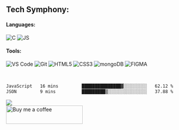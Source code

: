 <h2>Tech Symphony:</h2>

<h4>Languages:</h4>

![C](https://img.shields.io/badge/C-323330?style=for-the-badge&logo=c&logoColor=white)
![JS](https://img.shields.io/badge/JavaScript-323330?style=for-the-badge&logo=javascript&logoColor=F7DF1E)

<h4>Tools:</h4>

![VS Code](https://img.shields.io/badge/VSCode-0078D4?style=for-the-badge&logo=visual%20studio%20code&logoColor=white)
![Git](https://img.shields.io/badge/GIT-E44C30?style=for-the-badge&logo=git&logoColor=white)
![HTML5](https://img.shields.io/badge/HTML5-E34F26?style=for-the-badge&logo=html5&logoColor=white)
![CSS3](https://img.shields.io/badge/CSS3-1572B6?style=for-the-badge&logo=css3&logoColor=white)
![mongoDB](https://img.shields.io/badge/MongoDB-4EA94B?style=for-the-badge&logo=mongodb&logoColor=white)
![FIGMA](https://img.shields.io/badge/Figma-F24E1E?style=for-the-badge&logo=figma&logoColor=white)

<br/>

<!--START_SECTION:waka-->

```txt
JavaScript   16 mins         ███████████████▓░░░░░░░░░   62.12 %
JSON         9 mins          █████████▒░░░░░░░░░░░░░░░   37.88 %
```

<!--END_SECTION:waka-->

<img src="https://komarev.com/ghpvc/?username=Edwinliby&label=GitHub_Views&color=blue"/>
<br/> 
<a href="https://www.buymeacoffee.com/aswinasok"> <img align="center" src="https://cdn.buymeacoffee.com/buttons/v2/default-yellow.png" height="50" width="210" alt="Buy me a coffee" /> </a>
